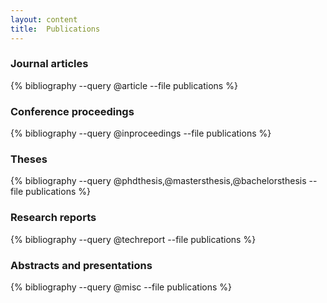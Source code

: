 ```yaml
---
layout: content
title:  Publications
---
```


### Journal articles

{% bibliography --query @article --file publications %}

### Conference proceedings 

{% bibliography --query @inproceedings --file publications %}

### Theses

{% bibliography --query @phdthesis,@mastersthesis,@bachelorsthesis --file publications %}

### Research reports

{% bibliography --query @techreport --file publications %}

### Abstracts and presentations

{% bibliography --query @misc --file publications %}
